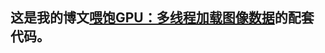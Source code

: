 ## 这是我的博文[喂饱GPU：多线程加载图像数据](https://robertlexis.github.io/2018/05/05/%E5%96%82%E9%A5%B1GPU%EF%BC%9A%E5%A4%9A%E7%BA%BF%E7%A8%8B%E5%8A%A0%E8%BD%BD%E5%9B%BE%E5%83%8F%E6%95%B0%E6%8D%AE/)的配套代码。
